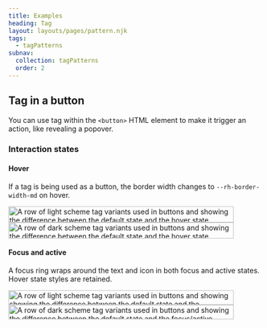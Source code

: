 ```yaml
---
title: Examples
heading: Tag
layout: layouts/pages/pattern.njk
tags:
  - tagPatterns
subnav:
  collection: tagPatterns
  order: 2
---
```


<script type="module" data-helmet>
  import '@rhds/elements/lib/elements/rh-context-picker/rh-context-picker.js';
  import '@rhds/elements/rh-card/rh-card.js';
  import '@rhds/elements/rh-code-block/rh-code-block.js';
  import '@rhds/elements/rh-cta/rh-cta.js';
  import '@rhds/elements/rh-surface/rh-surface.js';
  import '@rhds/elements/rh-tag/rh-tag.js';
</script>

<link rel="stylesheet" href="/path/to/rh-code-block/rh-code-block-lightdom.css">

## Tag in a button

You can use tag within the `<button>` HTML element to make it trigger an action, like revealing a popover.

<uxdot-pattern src="./patterns/tag-in-button.html">
</uxdot-pattern>

### Interaction states

#### Hover

If a tag is being used as a button, the border width changes to `--rh-border-width-md` on hover.

<div class="grid sm-two-columns">
  <uxdot-example color-palette="lightest">
    <img src="../tag-in-button-style-interaction-states-hover-scheme-light.svg"
        alt="A row of light scheme tag variants used in buttons and showing the difference between the default state and the hover state"
        width="448"
        height="32">
  </uxdot-example>
  <uxdot-example color-palette="darkest">
    <img src="../tag-in-button-style-interaction-states-hover-scheme-dark.svg"
        alt="A row of dark scheme tag variants used in buttons and showing the difference between the default state and the hover state"
        width="448"
        height="32">
  </uxdot-example>
</div>

#### Focus and active

A focus ring wraps around the text and icon in both focus and active states. Hover state styles are retained.

<div class="grid sm-two-columns">
  <uxdot-example color-palette="lightest">
    <img src="../tag-in-button-style-interaction-states-focus-active-scheme-light.svg"
        alt="A row of light scheme tag variants used in buttons and showing showing the difference between the default state and the focus/active states"
        width="448"
        height="29">
  </uxdot-example>
  <uxdot-example color-palette="darkest">
    <img src="../tag-in-button-style-interaction-states-focus-active-scheme-dark.svg"
        alt="A row of dark scheme tag variants used in buttons and showing the difference between the default state and the focus/active states"
        width="448"
        height="29">
  </uxdot-example>
</div>

